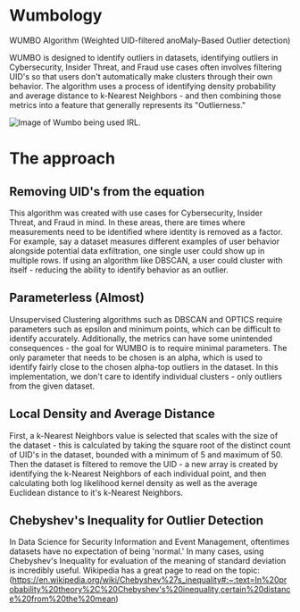 # Wumbology
WUMBO Algorithm (Weighted UID-filtered anoMaly-Based Outlier detection)

WUMBO is designed to identify outliers in datasets, identifying outliers in Cybersecurity, Insider Threat, and Fraud use cases often involves filtering UID's so that users don't automatically make clusters through their own behavior. The algorithm uses a process of identifying density probability and average distance to k-Nearest Neighbors - and then combining those metrics into a feature that generally represents its "Outlierness."

![Image of Wumbo being used IRL.](https://assets.change.org/photos/0/ui/gi/ssUIGiKyMdDGReV-800x450-noPad.jpg?1530521121)

# The approach

## Removing UID's from the equation
This algorithm was created with use cases for Cybersecurity, Insider Threat, and Fraud in mind. In these areas, there are times where measurements need to be identified where identity is removed as a factor. For example, say a dataset measures different examples of user behavior alongside potential data exfiltration, one single user could show up in multiple rows. If using an algorithm like DBSCAN, a user could cluster with itself - reducing the ability to identify behavior as an outlier.

## Parameterless (Almost)
Unsupervised Clustering algorithms such as DBSCAN and OPTICS require parameters such as epsilon and minimum points, which can be difficult to identify accurately. Additionally, the metrics can have some unintended consequences - the goal for WUMBO is to require minimal parameters. The only parameter that needs to be chosen is an alpha, which is used to identify fairly close to the chosen alpha-top outliers in the dataset. In this implementation, we don't care to identify individual clusters - only outliers from the given dataset.

## Local Density and Average Distance
First, a k-Nearest Neighbors value is selected that scales with the size of the dataset - this is calculated by taking the square root of the distinct count of UID's in the dataset, bounded with a minimum of 5 and maximum of 50. Then the dataset is filtered to remove the UID - a new array is created by identifying the k-Nearest Neighbors of each individual point, and then calculating both log likelihood kernel density as well as the average Euclidean distance to it's k-Nearest Neighbors.

## Chebyshev's Inequality for Outlier Detection
In Data Science for Security Information and Event Management, oftentimes datasets have no expectation of being 'normal.' In many cases, using Chebyshev's Inequality for evaluation of the meaning of standard deviation is incredibly useful. Wikipedia has a great page to read on the topic: (https://en.wikipedia.org/wiki/Chebyshev%27s_inequality#:~:text=In%20probability%20theory%2C%20Chebyshev's%20inequality,certain%20distance%20from%20the%20mean)
